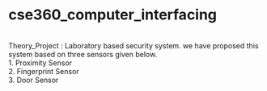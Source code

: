 # cse360_computer_interfacing
<br>
Theory_Project : Laboratory based security system. we have proposed this system based on three sensors given below.
<br>
                 1. Proximity Sensor <br>
                 2. Fingerprint Sensor <br>
                 3. Door Sensor

